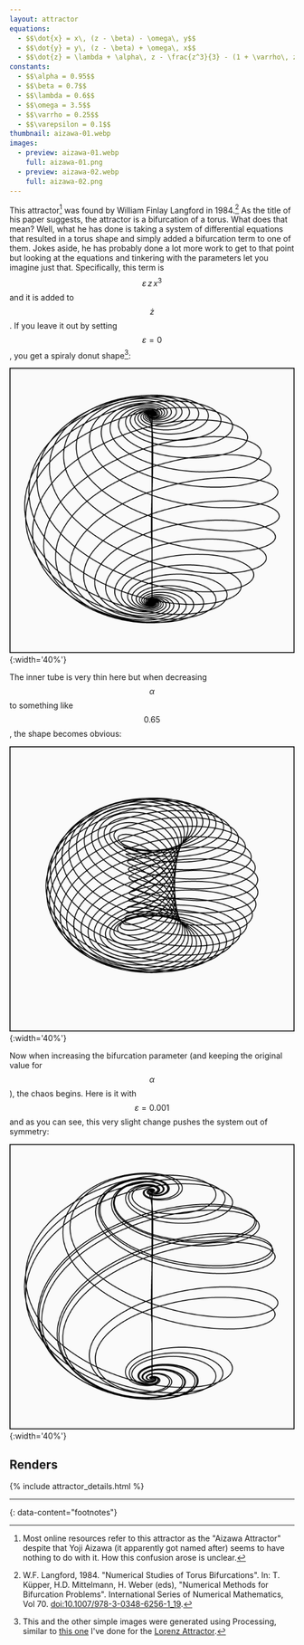 ```yaml
---
layout: attractor
equations:
  - $$\dot{x} = x\, (z - \beta) - \omega\, y$$
  - $$\dot{y} = y\, (z - \beta) + \omega\, x$$
  - $$\dot{z} = \lambda + \alpha\, z - \frac{z^3}{3} - (1 + \varrho\, z)\, (x^2 + y^2) + \varepsilon\, z\, x^3$$
constants:
  - $$\alpha = 0.95$$
  - $$\beta = 0.7$$
  - $$\lambda = 0.6$$
  - $$\omega = 3.5$$
  - $$\varrho = 0.25$$
  - $$\varepsilon = 0.1$$
thumbnail: aizawa-01.webp
images:
  - preview: aizawa-01.webp
    full: aizawa-01.png
  - preview: aizawa-02.webp
    full: aizawa-02.png
---
```

This attractor[^name] was found by William Finlay Langford in 1984.[^original-paper]
As the title of his paper suggests, the attractor is a bifurcation of a torus.
What does that mean?
Well, what he has done is taking a system of differential equations that resulted in a torus shape and simply added a bifurcation term to one of them.
Jokes aside, he has probably done a lot more work to get to that point but looking at the equations and tinkering with the parameters let you imagine just that.
Specifically, this term is $$\varepsilon\, z\, x^3$$ and it is added to $$\dot{z}$$.
If you leave it out by setting $$\varepsilon = 0$$, you get a spiraly donut shape[^canvas]:

![Attractor with eps=0](/assets/images/attractors/aizawa-z0.png){:width='40%'}

The inner tube is very thin here but when decreasing $$\alpha$$ to something like $$0.65$$, the shape becomes obvious:

![Attractor with eps=0 and alph=0.65](/assets/images/attractors/aizawa-z0-a065.png){:width='40%'}

Now when increasing the bifurcation parameter (and keeping the original value for $$\alpha$$), the chaos begins.
Here is it with $$\varepsilon = 0.001$$ and as you can see, this very slight change pushes the system out of symmetry:

![Attractor with eps=0.001](/assets/images/attractors/aizawa-z0001.png){:width='40%'}

## Renders

{% include attractor_details.html %}

---
{: data-content="footnotes"}

[^name]: Most online resources refer to this attractor as the "Aizawa Attractor" despite that Yoji Aizawa (it apparently got named after) seems to have nothing to do with it.[^aizawa] How this confusion arose is unclear.

[^aizawa]: This was pointed out by: E. Fleurantin, J.D. Mireles James, 2019. \"Resonant tori, transport barriers, and chaos in a vector field with a Neimark-Sacker bifurcation\". Department of Mathematics, Florida Atlantic University.

[^original-paper]: W.F. Langford, 1984. \"Numerical Studies of Torus Bifurcations\". In: T. Küpper, H.D. Mittelmann, H. Weber (eds), \"Numerical Methods for Bifurcation Problems\". International Series of Numerical Mathematics, Vol 70. [doi:10.1007/978-3-0348-6256-1_19](https://doi.org/10.1007/978-3-0348-6256-1_19).

[^canvas]: This and the other simple images were generated using Processing, similar to [this one](/projects/lorenz-attractor) I've done for the [Lorenz Attractor](/projects/chaotic-shapes/lorenz).